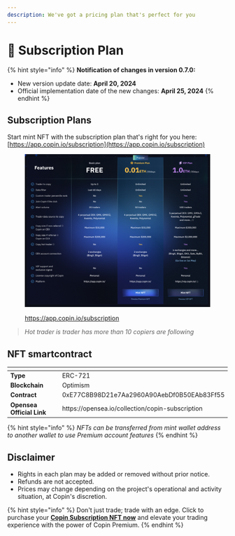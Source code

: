 ```yaml
---
description: We've got a pricing plan that's perfect for you
---
```


# 👑 Subscription Plan

{% hint style="info" %}
**Notification of changes in version 0.7.0:**&#x20;

* New version update date: **April 20, 2024**&#x20;
* Official implementation date of the new changes: **April 25, 2024**
{% endhint %}

## Subscription Plans&#x20;

Start mint NFT with the subscription plan that's right for you here: [https://app.copin.io/subscription](https://app.copin.io/subscription)

<figure><img src=".gitbook/assets/img_v3_02a1_bec5c71c-8556-4a75-8d37-4a49542dcc6h.png" alt=""><figcaption><p><a href="https://app.copin.io/subscription">https://app.copin.io/subscription</a></p></figcaption></figure>

> _Hot trader is trader has more than 10 copiers are following_

## **NFT smartcontract**

<table data-header-hidden><thead><tr><th width="240"></th><th></th></tr></thead><tbody><tr><td><strong>Type</strong></td><td>ERC-721</td></tr><tr><td><strong>Blockchain</strong></td><td>Optimism</td></tr><tr><td><strong>Contract</strong></td><td>0xE77C8B98D21e7Aa2960A90AebDf0B50EAb83Ff55</td></tr><tr><td><strong>Opensea Official Link</strong></td><td>https://opensea.io/collection/copin-subscription</td></tr></tbody></table>

{% hint style="info" %}
_NFTs can be transferred from mint wallet address to another wallet to use Premium account features_
{% endhint %}

## Disclaimer

* Rights in each plan may be added or removed without prior notice.
* Refunds are not accepted.
* Prices may change depending on the project's operational and activity situation, at Copin's discretion.

{% hint style="info" %}
Don't just trade; trade with an edge. Click to purchase your [**Copin Subscription NFT now**](https://app.copin.io/subscription) and elevate your trading experience with the power of Copin Premium.
{% endhint %}
